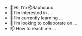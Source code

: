 - 👋 Hi, I’m @Raphouux
- 👀 I’m interested in ...
- 🌱 I’m currently learning ...
- 💞️ I’m looking to collaborate on ...
- 📫 How to reach me ...

<!---
Raphouux/Raphouux is a ✨ special ✨ repository because its `README.md` (this file) appears on your GitHub profile.
You can click the Preview link to take a look at your changes.
--->

